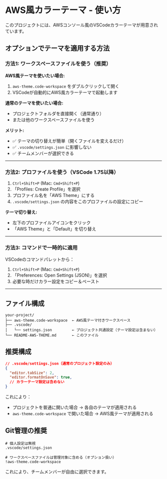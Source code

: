 # AWS風カラーテーマ - 使い方

このプロジェクトには、AWSコンソール風のVSCodeカラーテーマが用意されています。

## オプションでテーマを適用する方法

### 方法1: ワークスペースファイルを使う（推奨）

**AWS風テーマを使いたい場合:**
1. `aws-theme.code-workspace` をダブルクリックして開く
2. VSCodeが自動的にAWS風カラーテーマで起動します

**通常のテーマを使いたい場合:**
- プロジェクトフォルダを直接開く（通常通り）
- または他のワークスペースファイルを使う

**メリット:**
- ✅ テーマの切り替えが簡単（開くファイルを変えるだけ）
- ✅ `.vscode/settings.json` に影響しない
- ✅ チームメンバーが選択できる

---

### 方法2: プロファイルを使う（VSCode 1.75以降）

1. `Ctrl+Shift+P` (Mac: `Cmd+Shift+P`)
2. 「Profiles: Create Profile」を選択
3. プロファイル名を「AWS Theme」にする
4. `.vscode/settings.json` の内容をこのプロファイルの設定にコピー

**テーマ切り替え:**
- 左下のプロファイルアイコンをクリック
- 「AWS Theme」と「Default」を切り替え

---

### 方法3: コマンドで一時的に適用

VSCodeのコマンドパレットから：
1. `Ctrl+Shift+P` (Mac: `Cmd+Shift+P`)
2. 「Preferences: Open Settings (JSON)」を選択
3. 必要な時だけカラー設定をコピー＆ペースト

---

## ファイル構成

```
your-project/
├── aws-theme.code-workspace  ← AWS風テーマ付きワークスペース
├── .vscode/
│   └── settings.json         ← プロジェクト共通設定（テーマ設定は含まない）
└── README-AWS-THEME.md       ← このファイル
```

## 推奨構成

```json
// .vscode/settings.json（通常のプロジェクト設定のみ）
{
  "editor.tabSize": 2,
  "editor.formatOnSave": true,
  // カラーテーマ設定は含めない
}
```

これにより：
- プロジェクトを普通に開いた場合 → 各自のテーマが適用される
- `aws-theme.code-workspace` で開いた場合 → AWS風テーマが適用される

## Git管理の推奨

```gitignore
# 個人設定は無視
.vscode/settings.json

# ワークスペースファイルは管理対象に含める（オプション扱い）
!aws-theme.code-workspace
```

これにより、チームメンバーが自由に選択できます。
